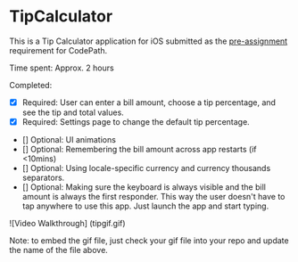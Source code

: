 # TipCalculator

This is a Tip Calculator application for iOS submitted as the [pre-assignment](https://gist.github.com/timothy1ee/7747214) requirement for CodePath.

Time spent: Approx. 2 hours 

Completed:

* [x] Required: User can enter a bill amount, choose a tip percentage, and see the tip and total values.
* [x] Required: Settings page to change the default tip percentage.
* [] Optional: UI animations
* [] Optional: Remembering the bill amount across app restarts (if <10mins)
* [] Optional: Using locale-specific currency and currency thousands separators.
* [] Optional: Making sure the keyboard is always visible and the bill amount is always the first responder. This way the user doesn't have to tap anywhere to use this app. Just launch the app and start typing.

![Video Walkthrough] (tipgif.gif)

Note: to embed the gif file, just check your gif file into your repo and update the name of the file above.
